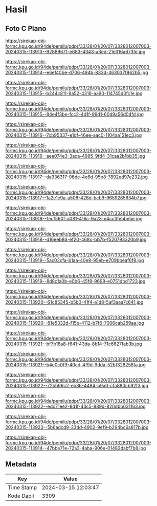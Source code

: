 # Hasil

## Foto C Plano

https://sirekap-obj-formc.kpu.go.id/94de/pemilu/pdpr/33/28/01/20/07/3328012007003-20240315-113913--92889671-e683-4343-a3ed-21e316a673fe.jpg

https://sirekap-obj-formc.kpu.go.id/94de/pemilu/pdpr/33/28/01/20/07/3328012007003-20240315-113914--e6ef40be-d706-494b-833d-463037f862b5.jpg

https://sirekap-obj-formc.kpu.go.id/94de/pemilu/pdpr/33/28/01/20/07/3328012007003-20240315-113915--b244c811-9a52-4316-aa90-114745d0fc1e.jpg

https://sirekap-obj-formc.kpu.go.id/94de/pemilu/pdpr/33/28/01/20/07/3328012007003-20240315-113915--84e4f3be-fcc2-4d1f-99d1-60d9a56d04fd.jpg

https://sirekap-obj-formc.kpu.go.id/94de/pemilu/pdpr/33/28/01/20/07/3328012007003-20240315-113916--7cb95337-e1df-46ee-aac0-1104aa151ec3.jpg

https://sirekap-obj-formc.kpu.go.id/94de/pemilu/pdpr/33/28/01/20/07/3328012007003-20240315-113916--aee074e3-3aca-4995-9fd4-31caa2b1bb35.jpg

https://sirekap-obj-formc.kpu.go.id/94de/pemilu/pdpr/33/28/01/20/07/3328012007003-20240315-113917--da936317-06de-4e6d-95b8-7892ed97e232.jpg

https://sirekap-obj-formc.kpu.go.id/94de/pemilu/pdpr/33/28/01/20/07/3328012007003-20240315-113917--1a2e1e9a-a506-426d-bcb9-9659285634b7.jpg

https://sirekap-obj-formc.kpu.go.id/94de/pemilu/pdpr/33/28/01/20/07/3328012007003-20240315-113918--1ecf560f-a081-416c-9a23-e4cc3febbe5e.jpg

https://sirekap-obj-formc.kpu.go.id/94de/pemilu/pdpr/33/28/01/20/07/3328012007003-20240315-113918--d16eeb8d-ef20-468c-bb7b-f520793320b9.jpg

https://sirekap-obj-formc.kpu.go.id/94de/pemilu/pdpr/33/28/01/20/07/3328012007003-20240315-113919--5ac03cfa-b1aa-40e8-95eb-e709bbeaf6f8.jpg

https://sirekap-obj-formc.kpu.go.id/94de/pemilu/pdpr/33/28/01/20/07/3328012007003-20240315-113919--8d8c1a0b-e0b6-45f8-9698-e0751dbd1723.jpg

https://sirekap-obj-formc.kpu.go.id/94de/pemilu/pdpr/33/28/01/20/07/3328012007003-20240315-113920--61c85345-b5b0-41f4-a1d8-5af3aaa7c641.jpg

https://sirekap-obj-formc.kpu.go.id/94de/pemilu/pdpr/33/28/01/20/07/3328012007003-20240315-113920--81e5332d-f15b-4112-b7f6-7006cab259aa.jpg

https://sirekap-obj-formc.kpu.go.id/94de/pemilu/pdpr/33/28/01/20/07/3328012007003-20240315-113921--bf7b18a8-f641-43da-8b14-71c6627fab3b.jpg

https://sirekap-obj-formc.kpu.go.id/94de/pemilu/pdpr/33/28/01/20/07/3328012007003-20240315-113921--b4e0c0f9-40cd-4f9d-9dda-52bf328258fa.jpg

https://sirekap-obj-formc.kpu.go.id/94de/pemilu/pdpr/33/28/01/20/07/3328012007003-20240315-113922--72bb96c2-eb36-4494-b9a0-cfa880cb92f3.jpg

https://sirekap-obj-formc.kpu.go.id/94de/pemilu/pdpr/33/28/01/20/07/3328012007003-20240315-113922--edc71ee2-8d1f-43c5-889d-820dbb631163.jpg

https://sirekap-obj-formc.kpu.go.id/94de/pemilu/pdpr/33/28/01/20/07/3328012007003-20240315-113923--5b6adcd9-33dd-4902-9ef9-b294bc6a817b.jpg

https://sirekap-obj-formc.kpu.go.id/94de/pemilu/pdpr/33/28/01/20/07/3328012007003-20240315-113914--47bbe71e-72a3-4aba-906e-01482dabf7b8.jpg


## Metadata

| Key        | Value               |
| ---------- | ------------------- |
| Time Stamp | 2024-03-15 12:03:47 |
| Kode Dapil | 3309                |



